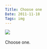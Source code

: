 ```yaml
---
Title: Choose one
Date: 2011-11-18
Tags: img
---
```


<div class="text"><a href="http://www.magnificentruin.com/post/12935175922/choose-one"><img src="http://dl.dropbox.com/u/140528/site/choose_one.jpg" /></a><br /><br />
Choose one.</div>